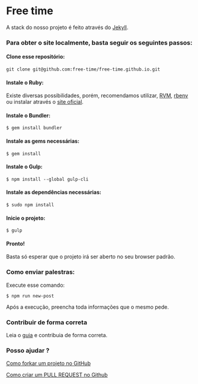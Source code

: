 # Free time

A stack do nosso projeto é feito através do [Jekyll](http://jekyllrb.com/).

### Para obter o site localmente, basta seguir os seguintes passos:

#### Clone esse repositório:


    git clone git@github.com:free-time/free-time.github.io.git

#### Instale o Ruby:

Existe diversas possibilidades, porém, recomendamos utilizar, [RVM](https://github.com/rvm/rvm), [rbenv](https://github.com/rbenv/rbenv) ou instalar através o  [site oficial](https://www.ruby-lang.org/pt/).


#### Instale o Bundler:


    $ gem install bundler

#### Instale as gems necessárias:

    $ gem install

#### Instale o Gulp:

    $ npm install --global gulp-cli

#### Instale as dependências necessárias:

    $ sudo npm install

#### Inicie o projeto:

    $ gulp

#### Pronto!
Basta só esperar que o projeto irá ser aberto no seu browser padrão.

### Como enviar palestras:
Execute esse comando:

    $ npm run new-post

Após a execução, preencha toda informações que o mesmo pede.


### Contribuir de forma correta

Leia o [guia](CONTRIBUTING.md) e contribuia de forma correta.

### Posso ajudar ?

[Como forkar um projeto no GitHub](https://www.youtube.com/watch?v=BEZu577eQmM)

[Como criar um PULL REQUEST no Github](https://www.youtube.com/watch?v=E8MPe6tCMo8)

